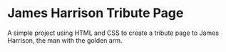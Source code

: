 # James Harrison Tribute Page
A simple project using HTML and CSS to create a tribute page to James Harrison, the man with the golden arm.